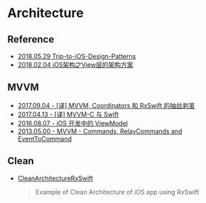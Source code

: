 # Architecture

## Reference

- [2018.05.29 Trip-to-iOS-Design-Patterns](https://github.com/skyming/Trip-to-iOS-Design-Patterns)
- [2018.02.04 iOS架构之View层的架构方案](https://mp.weixin.qq.com/s/t_IBkCClPBZFBPmtZT0WsQ)

## MVVM

- [2017.09.04 - [译] MVVM, Coordinators 和 RxSwift 的抽丝剥茧](https://juejin.cn/post/6844903494013435918)
- [2017.04.13 - [译] MVVM-C 与 Swift](https://juejin.cn/post/6844903473897537549)
- [2016.08.07 - iOS 开发中的 ViewModel](https://www.jianshu.com/p/823297d8c386)
- [2013.05.00 - MVVM - Commands, RelayCommands and EventToCommand](https://docs.microsoft.com/en-us/archive/msdn-magazine/2013/may/mvvm-commands-relaycommands-and-eventtocommand)

## Clean

- [CleanArchitectureRxSwift](https://github.com/sergdort/CleanArchitectureRxSwift)
    > Example of Clean Architecture of iOS app using RxSwift

